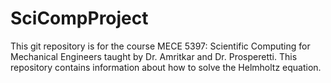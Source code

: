 # SciCompProject
This git repository is for the course MECE 5397: Scientific Computing for Mechanical Engineers taught by Dr. Amritkar and Dr. Prosperetti. This repository contains information about how to solve the Helmholtz equation. 

